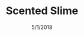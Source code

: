 ---
layout: recipe
title:  Scented Slime
image: /images/scented-slime.png
date:   5/1/2018
permalink: /scented-slime/
servings: 3
time: 8 minutes
difficulty: 3
directions:
  - step: Empty all the glue out of 3 bottles of Elmer's School Glue
  - step: Second, carefully drop in 5 drops of your favorite smelling Essential Oil
  - step: Next, add in a few squirts of food coloring and start mixing with a spoon
  - step: After mixing for 15 seconds pour in 2.5 cups of liquid starch and keep stirring for a few more minutes
  - step: Once it starts to look like slime put the spoon down and start kneading with your hands
ingredients:
  - ingredient: Elmer's White School Glue
    quantity: 3 bottles
  - ingredient: Liquid starch
    quantity: 2.5 cups
  - ingredient: Food coloring
    quantity: 2 colors
  - ingredient: Your favorite essential oil
    quantity: 1 bottle
materials:
  - item: Plastic Spoon
    quantity: 1
  - item: Large Bowl
    quantity: 1   
---